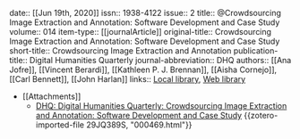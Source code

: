 date:: [[Jun 19th, 2020]]
issn:: 1938-4122
issue:: 2
title:: @Crowdsourcing Image Extraction and Annotation: Software Development and Case Study
volume:: 014
item-type:: [[journalArticle]]
original-title:: Crowdsourcing Image Extraction and Annotation: Software Development and Case Study
short-title:: Crowdsourcing Image Extraction and Annotation
publication-title:: Digital Humanities Quarterly
journal-abbreviation:: DHQ
authors:: [[Ana Jofre]], [[Vincent Berardi]], [[Kathleen P. J. Brennan]], [[Aisha Cornejo]], [[Carl Bennett]], [[John Harlan]]
links:: [Local library](zotero://select/groups/2386895/items/EFDIW2RY), [Web library](https://www.zotero.org/groups/2386895/items/EFDIW2RY)

- [[Attachments]]
	- [DHQ: Digital Humanities Quarterly: Crowdsourcing Image Extraction and Annotation: Software Development and Case Study](http://www.digitalhumanities.org/dhq/vol/14/2/000469/000469.html) {{zotero-imported-file 29JQ389S, "000469.html"}}
